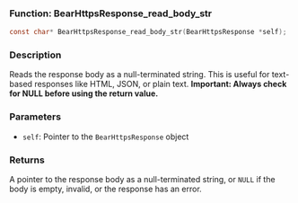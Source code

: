 ### Function: BearHttpsResponse_read_body_str
```c
const char* BearHttpsResponse_read_body_str(BearHttpsResponse *self);
```
### Description
Reads the response body as a null-terminated string. This is useful for text-based responses like HTML, JSON, or plain text. **Important: Always check for NULL before using the return value.**

### Parameters
- `self`: Pointer to the `BearHttpsResponse` object

### Returns
A pointer to the response body as a null-terminated string, or `NULL` if the body is empty, invalid, or the response has an error.
